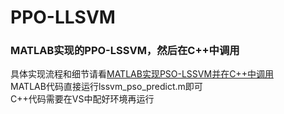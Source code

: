 # PPO-LLSVM
### MATLAB实现的PPO-LSSVM，然后在C++中调用   
具体实现流程和细节请看[MATLAB实现PSO-LSSVM并在C++中调用](https://blog.csdn.net/qq_63241496/article/details/143402231?sharetype=blogdetail&sharerId=143402231&sharerefer=PC&sharesource=qq_63241496&spm=1011.2480.3001.8118)   
MATLAB代码直接运行lssvm_pso_predict.m即可   
C++代码需要在VS中配好环境再运行  
